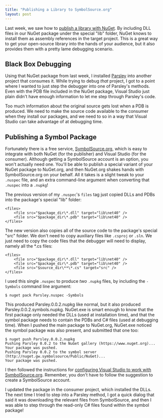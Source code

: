 ```yaml
---
title: "Publishing a Library to SymbolSource.org"
layout: post
---
```



Last week, we saw how to <a href="http://patrick.lioi.net/2012/03/30/publishing-a-library-with-nuget/">publish a library with NuGet</a>.  By including DLL files in our NuGet package under the special "lib" folder, NuGet knows to install them as assembly references in the target project.  This is a great way to get your open-source library into the hands of your audience, but it also provides them with a pretty lame debugging scenario.

## Black Box Debugging

Using that NuGet package from last week, I installed <a href="https://github.com/plioi/parsley">Parsley</a> into another project that consumes it.  While trying to debug *that* project, I got to a point where I wanted to just step the debugger into one of Parsley's methods.  Even with the PDB file included in the NuGet package, Visual Studio just plain didn't have enough information to let me step through Parsley's code.

Too much information about the original source gets lost when a PDB is produced.  We need to make the source code available to the consumer when they install our packages, and we need to so in a way that Visual Studio can take advantage of at debugging time.

## Publishing a Symbol Package

Fortunately there is a free service, <a href="http://SymbolSource.org">SymbolSource.org</a>, which is easy to integrate with both NuGet (for the publisher) and Visual Studio (for the consumer).  Although getting a SymbolSource account is an option, you won't actually need one.  You'll be able to publish a special variant of your NuGet package to NuGet.org, and then NuGet.org shakes hands with SymbolSource.org on your behalf.  All it takes is a slight tweak to your `.nuspec` file, and an extra command-line argument when converting that `.nuspec` into a `.nupkg`!

The previous version of my `.nuspec`'s `files` tag just copied DLLs and PDBs into the package's special "lib" folder:

```
<files>
    <file src="$package_dir\*.dll" target="lib\net40" />
    <file src="$package_dir\*.pdb" target="lib\net40" />
</files>
```

The new version also copies all of the source code to the package's special "src" folder.  We don't need to copy auxiliary files like `.csproj` or `.sln`.  We just need to copy the code files that the debugger will need to display, namely all the *.cs files:

```
<files>
    <file src="$package_dir\*.dll" target="lib\net40" />
    <file src="$package_dir\*.pdb" target="lib\net40" />
    <file src="$source_dir\**\*.cs" target="src" />
</files>
```

I used this single `.nuspec` to produce *two* `.nupkg` files, by including the `-Symbols` command line argument:

```
$ nuget pack Parsley.nuspec -Symbols
```


This produced Parsley.0.0.2.nupkg like normal, but it also produced Parsley.0.0.2.symbols.nupkg.  NuGet.exe is smart enough to know that the first package only needed the DLLs (used at installation time), and that the symbol package needs to contain the PDBs and C# files (used at debugging time).  When I pushed the main package to NuGet.org, NuGet.exe noticed the symbol package was also present, and submitted that one too:

```
$ nuget push Parsley.0.0.2.nupkg
Pushing Parsley 0.0.2 to the NuGet gallery (https://www.nuget.org)...
Your package was pushed.
Pushing Parsley 0.0.2 to the symbol server (http://nuget.gw.symbolsource/Public/NuGet)...
Your package was pushed.
```


I then followed the instructions for <a href="http://www.symbolsource.org/Public/Home/VisualStudio">configuring Visual Studio to work with SymbolSource.org</a>.  Remember, you don't have to follow the suggestion to create a SymbolSource account.

I updated the package in the consumer project, which installed the DLLs.  The next time I tried to step into a Parsley method, I got a quick dialog that said it was downloading the relevant files from SymbolSource, and then I was able to step through the read-only C# files found within the symbol package!
